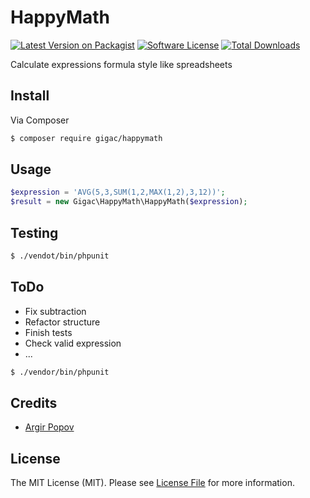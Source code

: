 # HappyMath

[![Latest Version on Packagist][ico-version]][link-packagist]
[![Software License][ico-license]](LICENSE.md)
[![Total Downloads][ico-downloads]][link-downloads]

Calculate expressions formula style like spreadsheets

## Install

Via Composer

``` bash
$ composer require gigac/happymath
```

## Usage

``` php
$expression = 'AVG(5,3,SUM(1,2,MAX(1,2),3,12))';
$result = new Gigac\HappyMath\HappyMath($expression);
```

## Testing

``` bash
$ ./vendot/bin/phpunit
```

## ToDo
* Fix subtraction
* Refactor structure
* Finish tests
* Check valid expression
* ...

``` bash
$ ./vendor/bin/phpunit
```

## Credits

- [Argir Popov][link-author]

## License

The MIT License (MIT). Please see [License File](LICENSE.md) for more information.

[ico-version]: https://img.shields.io/packagist/v/Gigac/HappyMath.svg?style=flat-square
[ico-license]: https://img.shields.io/badge/license-MIT-brightgreen.svg?style=flat-square
[ico-travis]: https://img.shields.io/travis/Gigac/HappyMath/master.svg?style=flat-square
[ico-scrutinizer]: https://img.shields.io/scrutinizer/coverage/g/Gigac/HappyMath.svg?style=flat-square
[ico-code-quality]: https://img.shields.io/scrutinizer/g/Gigac/HappyMath.svg?style=flat-square
[ico-downloads]: https://img.shields.io/packagist/dt/Gigac/HappyMath.svg?style=flat-square

[link-packagist]: https://packagist.org/packages/Gigac/HappyMath
[link-travis]: https://travis-ci.org/Gigac/HappyMath
[link-scrutinizer]: https://scrutinizer-ci.com/g/Gigac/HappyMath/code-structure
[link-code-quality]: https://scrutinizer-ci.com/g/Gigac/HappyMath
[link-downloads]: https://packagist.org/packages/Gigac/HappyMath
[link-author]: https://github.com/gigac
[link-contributors]: ../../contributors
